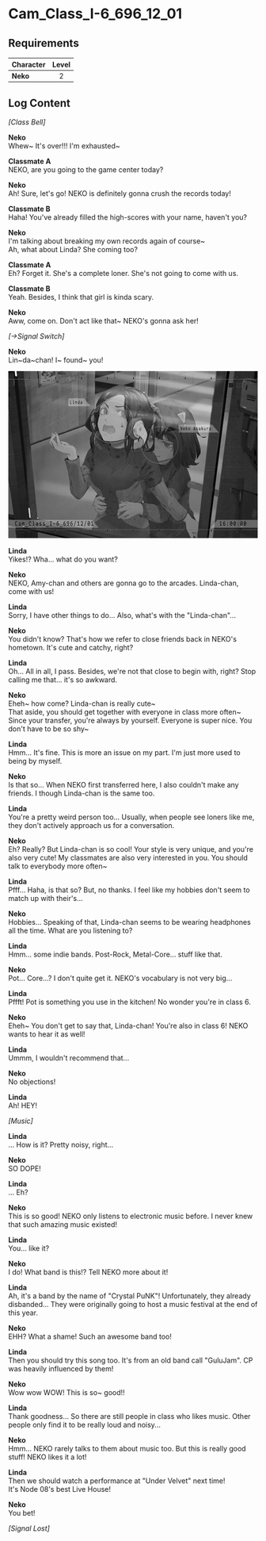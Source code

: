 # Cam_Class_I-6_696_12_01
## Requirements
|Character|Level|
|---------|:---:|
|**Neko** |  2  |

## Log Content
*\[Class Bell\]*

**Neko**<br>
Whew\~ It's over!!! I'm exhausted\~

**Classmate A**<br>
NEKO, are you going to the game center today?

**Neko**<br>
Ah! Sure, let's go! NEKO is definitely gonna crush the records today!

**Classmate B**<br>
Haha! You've already filled the high\-scores with your name, haven't you?

**Neko**<br>
I'm talking about breaking my own records again of course\~<br>
Ah, what about Linda? She coming too?

**Classmate A**<br>
Eh? Forget it. She's a complete loner. She's not going to come with us.

**Classmate B**<br>
Yeah. Besides, I think that girl is kinda scary.

**Neko**<br>
Aww, come on. Don't act like that\~ NEKO's gonna ask her!

*[→Signal Switch]*

**Neko**<br>
Lin\~da\~chan! I\~ found\~ you!

![naos0301.png](./attachments/naos0301.png)

**Linda**<br>
Yikes!? Wha... what do you want?

**Neko**<br>
NEKO, Amy\-chan and others are gonna go to the arcades. Linda\-chan, come with us!

**Linda**<br>
Sorry, I have other things to do... Also, what's with the "Linda\-chan"...

**Neko**<br>
You didn't know? That's how we refer to close friends back in NEKO's hometown. It's cute and catchy, right?

**Linda**<br>
Oh... All in all, I pass. Besides, we're not that close to begin with, right? Stop calling me that... it's so awkward.

**Neko**<br>
Eheh\~ how come? Linda\-chan is really cute\~<br>
That aside, you should get together with everyone in class more often\~ Since your transfer, you're always by yourself. Everyone is super nice. You don't have to be so shy\~

**Linda**<br>
Hmm... It's fine. This is more an issue on my part. I'm just more used to being by myself.

**Neko**<br>
Is that so... When NEKO first transferred here, I also couldn't make any friends. I though Linda\-chan is the same too.

**Linda**<br>
You're a pretty weird person too... Usually, when people see loners like me, they don't actively approach us for a conversation.

**Neko**<br>
Eh? Really? But Linda\-chan is so cool! Your style is very unique, and you're also very cute! My classmates are also very interested in you. You should talk to everybody more often\~

**Linda**<br>
Pfff... Haha, is that so? But, no thanks. I feel like my hobbies don't seem to match up with their's...

**Neko**<br>
Hobbies... Speaking of that, Linda\-chan seems to be wearing headphones all the time. What are you listening to?

**Linda**<br>
Hmm... some indie bands. Post\-Rock, Metal\-Core... stuff like that.

**Neko**<br>
Pot... Core...? I don't quite get it. NEKO's vocabulary is not very big...

**Linda**<br>
Pffft! Pot is something you use in the kitchen! No wonder you're in class 6.

**Neko**<br>
Eheh\~ You don't get to say that, Linda\-chan! You're also in class 6! NEKO wants to hear it as well!

**Linda**<br>
Ummm, I wouldn't recommend that...

**Neko**<br>
No objections!

**Linda**<br>
Ah! HEY!

*\[Music\]*

**Linda**<br>
... How is it? Pretty noisy, right...

**Neko**<br>
SO DOPE!

**Linda**<br>
... Eh?

**Neko**<br>
This is so good! NEKO only listens to electronic music before. I never knew that such amazing music existed!

**Linda**<br>
You... like it?

**Neko**<br>
I do! What band is this!? Tell NEKO more about it!

**Linda**<br>
Ah, it's a band by the name of "Crystal PuNK"! Unfortunately, they already disbanded... They were originally going to host a music festival at the end of this year.

**Neko**<br>
EHH? What a shame! Such an awesome band too!

**Linda**<br>
Then you should try this song too. It's from an old band call "GuluJam". CP was heavily influenced by them!

**Neko**<br>
Wow wow WOW! This is so\~ good!!

**Linda**<br>
Thank goodness... So there are still people in class who likes music. Other people only find it to be really loud and noisy...

**Neko**<br>
Hmm... NEKO rarely talks to them about music too. But this is really good stuff! NEKO likes it a lot!

**Linda**<br>
Then we should watch a performance at "Under Velvet" next time!<br>
It's Node 08's best Live House!

**Neko**<br>
You bet!

*[Signal Lost]*